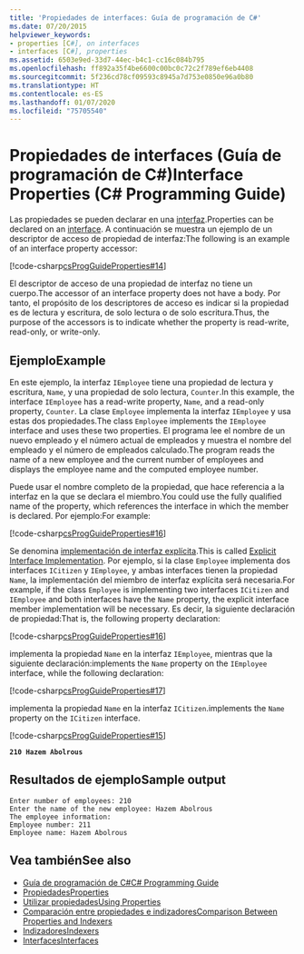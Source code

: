 ```yaml
---
title: 'Propiedades de interfaces: Guía de programación de C#'
ms.date: 07/20/2015
helpviewer_keywords:
- properties [C#], on interfaces
- interfaces [C#], properties
ms.assetid: 6503e9ed-33d7-44ec-b4c1-cc16c084b795
ms.openlocfilehash: ff892a35f4be6600c00bc0c72c2f789ef6eb4408
ms.sourcegitcommit: 5f236cd78cf09593c8945a7d753e0850e96a0b80
ms.translationtype: HT
ms.contentlocale: es-ES
ms.lasthandoff: 01/07/2020
ms.locfileid: "75705540"
---
```

# <a name="interface-properties-c-programming-guide"></a><span data-ttu-id="bc24a-102">Propiedades de interfaces (Guía de programación de C#)</span><span class="sxs-lookup"><span data-stu-id="bc24a-102">Interface Properties (C# Programming Guide)</span></span>

<span data-ttu-id="bc24a-103">Las propiedades se pueden declarar en una [interfaz](../../language-reference/keywords/interface.md).</span><span class="sxs-lookup"><span data-stu-id="bc24a-103">Properties can be declared on an [interface](../../language-reference/keywords/interface.md).</span></span> <span data-ttu-id="bc24a-104">A continuación se muestra un ejemplo de un descriptor de acceso de propiedad de interfaz:</span><span class="sxs-lookup"><span data-stu-id="bc24a-104">The following is an example of an interface property accessor:</span></span>

[!code-csharp[csProgGuideProperties#14](~/samples/snippets/csharp/VS_Snippets_VBCSharp/csProgGuideProperties/CS/Properties.cs#14)]

<span data-ttu-id="bc24a-105">El descriptor de acceso de una propiedad de interfaz no tiene un cuerpo.</span><span class="sxs-lookup"><span data-stu-id="bc24a-105">The accessor of an interface property does not have a body.</span></span> <span data-ttu-id="bc24a-106">Por tanto, el propósito de los descriptores de acceso es indicar si la propiedad es de lectura y escritura, de solo lectura o de solo escritura.</span><span class="sxs-lookup"><span data-stu-id="bc24a-106">Thus, the purpose of the accessors is to indicate whether the property is read-write, read-only, or write-only.</span></span>

## <a name="example"></a><span data-ttu-id="bc24a-107">Ejemplo</span><span class="sxs-lookup"><span data-stu-id="bc24a-107">Example</span></span>

<span data-ttu-id="bc24a-108">En este ejemplo, la interfaz `IEmployee` tiene una propiedad de lectura y escritura, `Name`, y una propiedad de solo lectura, `Counter`.</span><span class="sxs-lookup"><span data-stu-id="bc24a-108">In this example, the interface `IEmployee` has a read-write property, `Name`, and a read-only property, `Counter`.</span></span> <span data-ttu-id="bc24a-109">La clase `Employee` implementa la interfaz `IEmployee` y usa estas dos propiedades.</span><span class="sxs-lookup"><span data-stu-id="bc24a-109">The class `Employee` implements the `IEmployee` interface and uses these two properties.</span></span> <span data-ttu-id="bc24a-110">El programa lee el nombre de un nuevo empleado y el número actual de empleados y muestra el nombre del empleado y el número de empleados calculado.</span><span class="sxs-lookup"><span data-stu-id="bc24a-110">The program reads the name of a new employee and the current number of employees and displays the employee name and the computed employee number.</span></span>

<span data-ttu-id="bc24a-111">Puede usar el nombre completo de la propiedad, que hace referencia a la interfaz en la que se declara el miembro.</span><span class="sxs-lookup"><span data-stu-id="bc24a-111">You could use the fully qualified name of the property, which references the interface in which the member is declared.</span></span> <span data-ttu-id="bc24a-112">Por ejemplo:</span><span class="sxs-lookup"><span data-stu-id="bc24a-112">For example:</span></span>

[!code-csharp[csProgGuideProperties#16](~/samples/snippets/csharp/VS_Snippets_VBCSharp/csProgGuideProperties/CS/Properties.cs#16)]

<span data-ttu-id="bc24a-113">Se denomina [implementación de interfaz explícita](../interfaces/explicit-interface-implementation.md).</span><span class="sxs-lookup"><span data-stu-id="bc24a-113">This is called [Explicit Interface Implementation](../interfaces/explicit-interface-implementation.md).</span></span> <span data-ttu-id="bc24a-114">Por ejemplo, si la clase `Employee` implementa dos interfaces `ICitizen` y `IEmployee`, y ambas interfaces tienen la propiedad `Name`, la implementación del miembro de interfaz explícita será necesaria.</span><span class="sxs-lookup"><span data-stu-id="bc24a-114">For example, if the class `Employee` is implementing two interfaces `ICitizen` and `IEmployee` and both interfaces have the `Name` property, the explicit interface member implementation will be necessary.</span></span> <span data-ttu-id="bc24a-115">Es decir, la siguiente declaración de propiedad:</span><span class="sxs-lookup"><span data-stu-id="bc24a-115">That is, the following property declaration:</span></span>

[!code-csharp[csProgGuideProperties#16](~/samples/snippets/csharp/VS_Snippets_VBCSharp/csProgGuideProperties/CS/Properties.cs#16)]

<span data-ttu-id="bc24a-116">implementa la propiedad `Name` en la interfaz `IEmployee`, mientras que la siguiente declaración:</span><span class="sxs-lookup"><span data-stu-id="bc24a-116">implements the `Name` property on the `IEmployee` interface, while the following declaration:</span></span>

[!code-csharp[csProgGuideProperties#17](~/samples/snippets/csharp/VS_Snippets_VBCSharp/csProgGuideProperties/CS/Properties.cs#17)]

<span data-ttu-id="bc24a-117">implementa la propiedad `Name` en la interfaz `ICitizen`.</span><span class="sxs-lookup"><span data-stu-id="bc24a-117">implements the `Name` property on the `ICitizen` interface.</span></span>

[!code-csharp[csProgGuideProperties#15](~/samples/snippets/csharp/VS_Snippets_VBCSharp/csProgGuideProperties/CS/Properties.cs#15)]

**`210 Hazem Abolrous`**

## <a name="sample-output"></a><span data-ttu-id="bc24a-118">Resultados de ejemplo</span><span class="sxs-lookup"><span data-stu-id="bc24a-118">Sample output</span></span>

```console
Enter number of employees: 210
Enter the name of the new employee: Hazem Abolrous
The employee information:
Employee number: 211
Employee name: Hazem Abolrous
```

## <a name="see-also"></a><span data-ttu-id="bc24a-119">Vea también</span><span class="sxs-lookup"><span data-stu-id="bc24a-119">See also</span></span>

- [<span data-ttu-id="bc24a-120">Guía de programación de C#</span><span class="sxs-lookup"><span data-stu-id="bc24a-120">C# Programming Guide</span></span>](../index.md)
- [<span data-ttu-id="bc24a-121">Propiedades</span><span class="sxs-lookup"><span data-stu-id="bc24a-121">Properties</span></span>](./properties.md)
- [<span data-ttu-id="bc24a-122">Utilizar propiedades</span><span class="sxs-lookup"><span data-stu-id="bc24a-122">Using Properties</span></span>](./using-properties.md)
- [<span data-ttu-id="bc24a-123">Comparación entre propiedades e indizadores</span><span class="sxs-lookup"><span data-stu-id="bc24a-123">Comparison Between Properties and Indexers</span></span>](../indexers/comparison-between-properties-and-indexers.md)
- [<span data-ttu-id="bc24a-124">Indizadores</span><span class="sxs-lookup"><span data-stu-id="bc24a-124">Indexers</span></span>](../indexers/index.md)
- [<span data-ttu-id="bc24a-125">Interfaces</span><span class="sxs-lookup"><span data-stu-id="bc24a-125">Interfaces</span></span>](../interfaces/index.md)
